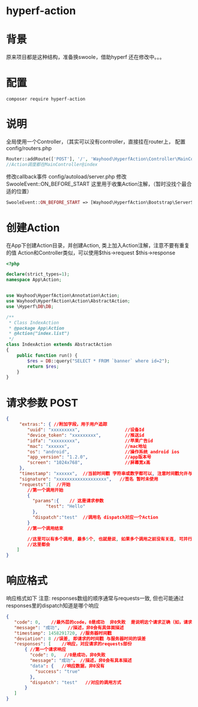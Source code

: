 # hyperf-action

背景
=====
原来项目都是这种结构，准备换swoole，借助hyperf 还在修改中。。。

配置
=====
```shell
composer require hyperf-action
```


说明
=====
全局使用一个Controller，（其实可以没有controller，直接挂在router上，
配置 config/routers.php
```php
Router::addRoute(['POST'], '/', 'Wayhood\HyperfAction\Controller\MainController@index');
//Action调度都在MainController@index
```

修改callback事件  config/autoload/server.php 修改SwooleEvent::ON_BEFORE_START
这里用于收集Action注解，（暂时没找个最合适的位置）
```php
SwooleEvent::ON_BEFORE_START => [Wayhood\HyperfAction\Bootstrap\ServerStartCallback::class, 'beforeStart'],
```

创建Action
=====

在App下创建Action目录，并创建Action, 类上加入Action注解，注意不要有重复的值
Action和Controller类似，可以使用$this->request $this->response
```php
<?php

declare(strict_types=1);
namespace App\Action;


use Wayhood\HyperfAction\Annotation\Action;
use Wayhood\HyperfAction\Action\AbstractAction;
use \Hyperf\DB\DB;

/**
 * Class IndexAction
 * @package App\Action
 * @Action("index.list")
 */
class IndexAction extends AbstractAction
{
    public function run() {
        $res = DB::query("SELECT * FROM `banner` where id=2");
        return $res;
    }
}
```

请求参数 POST
=====

```json
{
     "extras:": { //附加字段，用于用户追踪
        "uuid": "xxxxxxxxx",                 //设备Id
        "device_token": "xxxxxxxxx",         //推送id
        "idfa": "xxxxxxxxx",                 //苹果广告id
        "mac": "xxxxxx",                     //mac地址
        "os": "android",                     //操作系统 android ios
        "app_version": "1.2.0",              //app版本号
        "screen": "1024x768",                //屏幕宽x高
     },
     "timestamp": "xxxxxx",  //当前时间戳 字符串或数字都可以, 注意时间戳允许与服务器时间误差正负600秒
     "signature": "xxxxxxxxxxxxxxxxxxx",   //签名 暂时未使用
     "requests":[  //开始
        //第一个调用开始
        {
          "params":{    // 这是请求参数
               "test": "Hello"
          },
          "dispatch":"test"  //调用名 dispatch对应一个Action
        }
        //第一个调用结束

        //这里可以有多个调用, 最多5个, 也就是说, 如果多个调用之前没有关连, 可并行调用, 如果requests有多个将开启协程 调用Action
        //这里都会
    ]
}
```

响应格式
=====
响应格式如下
注意: responses数组的顺序通常与requests一致, 但也可能通过responses里的dispatch知道是哪个响应
```json
{
   "code": 0,    //最外层的code，0是成功  非0失败  是说明这个请求正确（如，请求方法post，请求格式，即json，等等，但不代表具体的请求接口）
   "message": "成功",   //描述，非0会有具体面描述
   "timestamp": 1458291720, //服务器时间戳
   "deviation": 8 //误差, 即请求的时间戳 与服务器时间的误差
   "responses": [    //响应，对应请求的requests部份
       { //第一个请求响应
         "code": 0,   //0是成功，非0失败
         "message": "成功"， //描述，非0会有具本描述
         "data": {   //响应数据，非0没有
           "success": "true"
         },
         "dispatch": "test"   //对应的调用方式
       }
   ]
}
```



